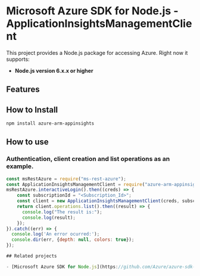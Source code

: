 # Microsoft Azure SDK for Node.js - ApplicationInsightsManagementClient
This project provides a Node.js package for accessing Azure. Right now it supports:
- **Node.js version 6.x.x or higher**

## Features


## How to Install

```bash
npm install azure-arm-appinsights
```

## How to use

### Authentication, client creation and list operations as an example.

```javascript
const msRestAzure = require("ms-rest-azure");
const ApplicationInsightsManagementClient = require("azure-arm-appinsights");
msRestAzure.interactiveLogin().then((creds) => {
    const subscriptionId = "<Subscription_Id>";
    const client = new ApplicationInsightsManagementClient(creds, subscriptionId);
    return client.operations.list().then((result) => {
      console.log("The result is:");
      console.log(result);
    });
}).catch((err) => {
  console.log('An error ocurred:');
  console.dir(err, {depth: null, colors: true});
});

## Related projects

- [Microsoft Azure SDK for Node.js](https://github.com/Azure/azure-sdk-for-node)
